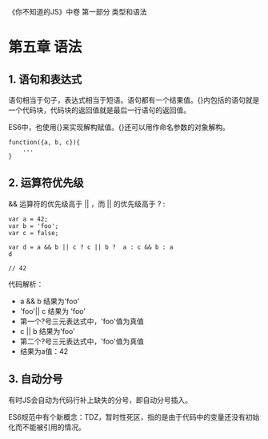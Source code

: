 《你不知道的JS》中卷 第一部分 类型和语法

# 第五章 语法

## 1. 语句和表达式

语句相当于句子，表达式相当于短语。语句都有一个结果值。{}内包括的语句就是一个代码块，代码块的返回值就是最后一行语句的返回值。

ES6中，也使用{}来实现解构赋值。{}还可以用作命名参数的对象解构。

```
function({a, b, c}){
    ...
}
```

## 2. 运算符优先级

&& 运算符的优先级高于 || ，而 || 的优先级高于 ? :

```
var a = 42;
var b = 'foo';
var c = false;

var d = a && b || c ? c || b ?  a : c && b : a
d 

// 42
```

代码解析：

- a && b 结果为'foo'
- 'foo'|| c 结果为 'foo'
- 第一个?号三元表达式中，'foo'值为真值
- c || b 结果为'foo'
- 第二个?号三元表达式中，'foo'值为真值
- 结果为a值：42

## 3. 自动分号

有时JS会自动为代码行补上缺失的分号，即自动分号插入。

ES6规范中有个新概念：TDZ，暂时性死区，指的是由于代码中的变量还没有初始化而不能被引用的情况。



